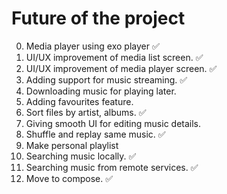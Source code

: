 # Future of the project
0) Media player using exo player ✅ 
1) UI/UX improvement of media list screen. ✅
2) UI/UX improvement of media player screen. ✅
3) Adding support for music streaming. ✅
4) Downloading music for playing later. 
5) Adding favourites feature.
6) Sort files by artist, albums. ✅
7) Giving smooth UI for editing music details. 
8) Shuffle and replay same music. ✅
9) Make personal playlist
10) Searching music locally. ✅
11) Searching music from remote services. ✅
12) Move to compose. ✅
